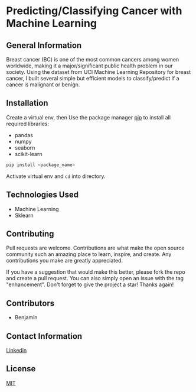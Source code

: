 # Predicting/Classifying Cancer with Machine Learning

## General Information
Breast cancer (BC) is one of the most common cancers among women worldwide, 
making it a major/significant public health problem in our society.
Using the dataset from UCI Machine Learning Repository for breast cancer, I
built several simple but efficient models to classify/predict
if a cancer is malignant or benign.

## Installation
Create a virtual env, then
Use the package manager [pip](https://pip.pypa.io/en/stable/) to install all required libraries:
- pandas
- numpy
- seaborn
- scikit-learn


```bash
pip install <package_name>
```

Activate virtual env and `cd` into directory.


## Technologies Used
- Machine Learning
- Sklearn


## Contributing
Pull requests are welcome. Contributions are what make the open source community such an amazing place to learn, inspire, and create. Any contributions you make are greatly appreciated.

If you have a suggestion that would make this better, please fork the repo and create a pull request.
You can also simply open an issue with the tag "enhancement". Don't forget to give the project a star! Thanks again!



## Contributors
- Benjamin


## Contact Information
[Linkedin](https://www.linkedin.com/in/onyedikachi-benjamin-ogbonna-218404177/)


## License
[MIT](https://choosealicense.com/licenses/mit/)
